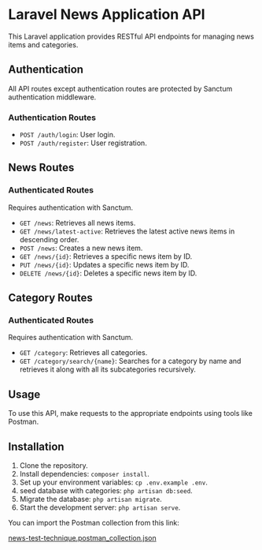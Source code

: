 # Laravel News Application API

This Laravel application provides RESTful API endpoints for managing news items and categories.

## Authentication

All API routes except authentication routes are protected by Sanctum authentication middleware.

### Authentication Routes

- `POST /auth/login`: User login.
- `POST /auth/register`: User registration.

## News Routes
### Authenticated Routes

Requires authentication with Sanctum.

- `GET /news`: Retrieves all news items.
- `GET /news/latest-active`: Retrieves the latest active news items in descending order.
- `POST /news`: Creates a new news item.
- `GET /news/{id}`: Retrieves a specific news item by ID.
- `PUT /news/{id}`: Updates a specific news item by ID.
- `DELETE /news/{id}`: Deletes a specific news item by ID.

## Category Routes

### Authenticated Routes

Requires authentication with Sanctum.

- `GET /category`: Retrieves all categories.
- `GET /category/search/{name}`: Searches for a category by name and retrieves it along with all its subcategories recursively.

## Usage

To use this API, make requests to the appropriate endpoints using tools like Postman.

## Installation

1. Clone the repository.
2. Install dependencies: `composer install`.
3. Set up your environment variables: `cp .env.example .env`.
4. seed database with categories: `php artisan db:seed`.
5. Migrate the database: `php artisan migrate`.
6. Start the development server: `php artisan serve`.

You can import the Postman collection from this link: 

[news-test-technique.postman_collection.json](https://github.com/RedouaneKhlifah/Laravel-little-news-application/files/15068846/news-test-technique.postman_collection.json)



